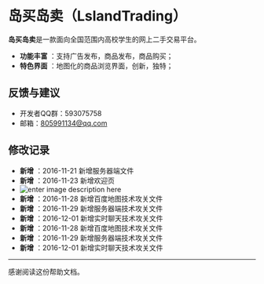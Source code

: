 ﻿# 岛买岛卖（LslandTrading）

**岛买岛卖**是一款面向全国范围内高校学生的网上二手交易平台。
 
- **功能丰富** ：支持广告发布，商品发布，商品购买；
- **特色界面** ：地图化的商品浏览界面，创新，独特；

## 反馈与建议
- 开发者QQ群：593075758
- 邮箱：805991134@qq.com

## 修改记录
- **新增** ：2016-11-21 新增服务器端文件
- **新增** ：2016-11-23 新增欢迎页
- ![enter image description here](https://github.com/xujihui/IslandTrading/blob/master/welcome.png?raw=true)
- **新增** ：2016-11-28 新增百度地图技术攻关文件
- **新增** ：2016-11-29 新增服务器端技术攻关文件
- **新增** ：2016-12-01 新增实时聊天技术攻关文件
- **新增** ：2016-11-28 新增百度地图技术攻关文件
- **新增** ：2016-11-29 新增服务器端技术攻关文件
- **新增** ：2016-12-01 新增实时聊天技术攻关文件

---------
感谢阅读这份帮助文档。